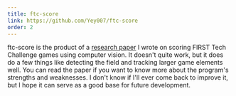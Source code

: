 ```yaml
---
title: ftc-score
link: https://github.com/Yey007/ftc-score
order: 2
---
```


ftc-score is the product of a [research paper](https://github.com/Yey007/ftc-score/blob/main/paper/paper.pdf)
I wrote on scoring FIRST Tech Challenge games using computer vision.
It doesn't quite work, but it does do a few things like detecting
the field and tracking larger game elements well. You can read the
paper if you want to know more about the program's strengths and
weaknesses. I don't know if I'll ever come back to improve it, but I
hope it can serve as a good base for future development.
